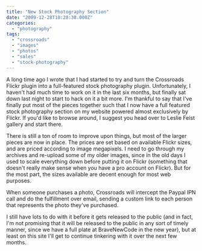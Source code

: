 ```yaml
---
title: "New Stock Photography Section"
date: "2009-12-28T10:28:38.000Z"
categories: 
  - "photography"
tags: 
  - "crossroads"
  - "images"
  - "photos"
  - "sales"
  - "stock-photography"
---
```


A long time ago I wrote that I had started to try and turn the Crossroads Flickr plugin into a full-featured stock photography plugin. Unfortunately, I haven't had much time to work on it in the last six months, but finally sat down last night to start to hack on it a bit more. I'm thankful to say that I've finally put most of the pieces together such that I now have a full featured stock photography section on my website powered almost exclusively by Flickr. If you'd like to browse around, I suggest you head over to Leslie Feist gallery and start there.

There is still a ton of room to improve upon things, but most of the larger pieces are now in place. The prices are set based on available Flickr sizes, and are priced according to image megapixels. I need to go through my archives and re-upload some of my older images, since in the old days I used to scale everything down before putting it on Flickr (something that doesn't really make sense when you have a pro account on Flickr). But for the most part, the sizes available are decent enough for most web purposes.

When someone purchases a photo, Crossroads will intercept the Paypal IPN call and do the fulfillment over email, sending a custom link to each person that represents the photo they've purchased.

I still have lots to do with it before it gets released to the public (and in fact, I'm not promising that it will be released to the public in any sort of timely manner, since we have a full plate at BraveNewCode in the new year), but at least on this site I'll get to continue tinkering with it over the next few months.
